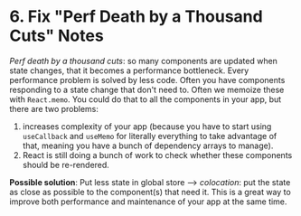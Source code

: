 # 6. Fix "Perf Death by a Thousand Cuts" Notes

*Perf death by a thousand cuts*: so many components are updated when state changes, that it becomes a performance bottleneck.
Every performance problem is solved by less code. Often you have components responding to a state change that don't need to. Often we memoize these with `React.memo`. You could do that to all the components in your app, but there are two problems:

1. increases complexity of your app (because you have to start using `useCallback` and `useMemo` for literally everything to take advantage of that, meaning you have a bunch of dependency arrays to manage).
2. React is still doing a bunch of work to check whether these components should be re-rendered.

**Possible solution**: Put less state in global store --> *colocation*: put the state as close as possible to the component(s) that need it. This is a great way to improve both performance and maintenance of your app at the same time.